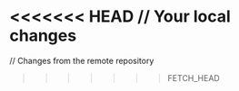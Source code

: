 <<<<<<< HEAD
// Your local changes
=======
// Changes from the remote repository
>>>>>>> FETCH_HEAD
